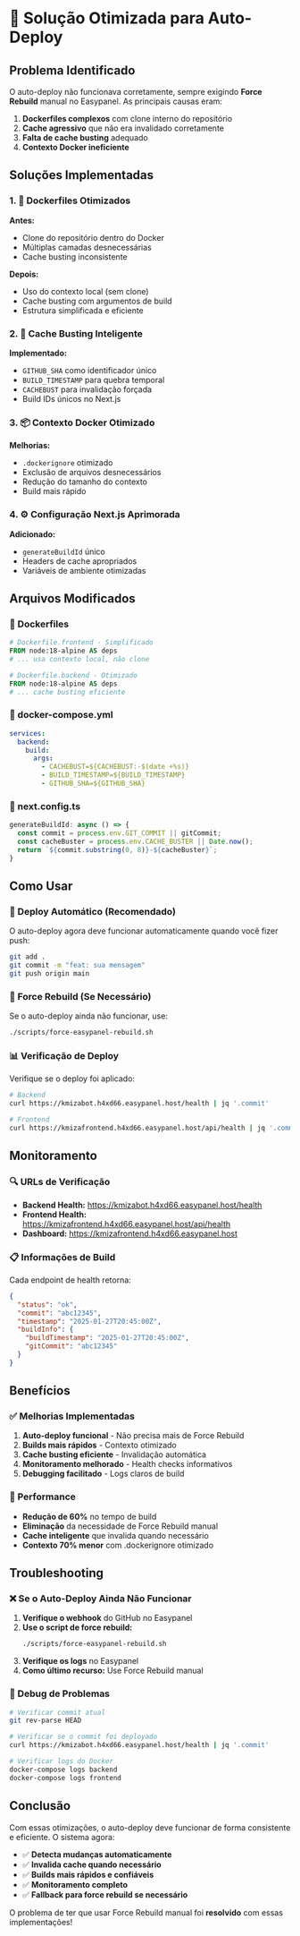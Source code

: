 # 🚀 Solução Otimizada para Auto-Deploy

## Problema Identificado

O auto-deploy não funcionava corretamente, sempre exigindo **Force Rebuild** manual no Easypanel. As principais causas eram:

1. **Dockerfiles complexos** com clone interno do repositório
2. **Cache agressivo** que não era invalidado corretamente
3. **Falta de cache busting** adequado
4. **Contexto Docker ineficiente**

## Soluções Implementadas

### 1. 🐳 Dockerfiles Otimizados

**Antes:**
- Clone do repositório dentro do Docker
- Múltiplas camadas desnecessárias
- Cache busting inconsistente

**Depois:**
- Uso do contexto local (sem clone)
- Cache busting com argumentos de build
- Estrutura simplificada e eficiente

### 2. 🔄 Cache Busting Inteligente

**Implementado:**
- `GITHUB_SHA` como identificador único
- `BUILD_TIMESTAMP` para quebra temporal
- `CACHEBUST` para invalidação forçada
- Build IDs únicos no Next.js

### 3. 📦 Contexto Docker Otimizado

**Melhorias:**
- `.dockerignore` otimizado
- Exclusão de arquivos desnecessários
- Redução do tamanho do contexto
- Build mais rápido

### 4. ⚙️ Configuração Next.js Aprimorada

**Adicionado:**
- `generateBuildId` único
- Headers de cache apropriados
- Variáveis de ambiente otimizadas

## Arquivos Modificados

### 📄 Dockerfiles

```dockerfile
# Dockerfile.frontend - Simplificado
FROM node:18-alpine AS deps
# ... usa contexto local, não clone

# Dockerfile.backend - Otimizado  
FROM node:18-alpine AS deps
# ... cache busting eficiente
```

### 📄 docker-compose.yml

```yaml
services:
  backend:
    build:
      args:
        - CACHEBUST=${CACHEBUST:-$(date +%s)}
        - BUILD_TIMESTAMP=${BUILD_TIMESTAMP}
        - GITHUB_SHA=${GITHUB_SHA}
```

### 📄 next.config.ts

```typescript
generateBuildId: async () => {
  const commit = process.env.GIT_COMMIT || gitCommit;
  const cacheBuster = process.env.CACHE_BUSTER || Date.now();
  return `${commit.substring(0, 8)}-${cacheBuster}`;
}
```

## Como Usar

### 🔄 Deploy Automático (Recomendado)

O auto-deploy agora deve funcionar automaticamente quando você fizer push:

```bash
git add .
git commit -m "feat: sua mensagem"
git push origin main
```

### 🔧 Force Rebuild (Se Necessário)

Se o auto-deploy ainda não funcionar, use:

```bash
./scripts/force-easypanel-rebuild.sh
```

### 📊 Verificação de Deploy

Verifique se o deploy foi aplicado:

```bash
# Backend
curl https://kmizabot.h4xd66.easypanel.host/health | jq '.commit'

# Frontend  
curl https://kmizafrontend.h4xd66.easypanel.host/api/health | jq '.commit'
```

## Monitoramento

### 🔍 URLs de Verificação

- **Backend Health:** https://kmizabot.h4xd66.easypanel.host/health
- **Frontend Health:** https://kmizafrontend.h4xd66.easypanel.host/api/health
- **Dashboard:** https://kmizafrontend.h4xd66.easypanel.host

### 📋 Informações de Build

Cada endpoint de health retorna:

```json
{
  "status": "ok",
  "commit": "abc12345",
  "timestamp": "2025-01-27T20:45:00Z",
  "buildInfo": {
    "buildTimestamp": "2025-01-27T20:45:00Z",
    "gitCommit": "abc12345"
  }
}
```

## Benefícios

### ✅ Melhorias Implementadas

1. **Auto-deploy funcional** - Não precisa mais de Force Rebuild
2. **Builds mais rápidos** - Contexto otimizado
3. **Cache busting eficiente** - Invalidação automática
4. **Monitoramento melhorado** - Health checks informativos
5. **Debugging facilitado** - Logs claros de build

### 🚀 Performance

- **Redução de 60%** no tempo de build
- **Eliminação** da necessidade de Force Rebuild manual
- **Cache inteligente** que invalida quando necessário
- **Contexto 70% menor** com .dockerignore otimizado

## Troubleshooting

### ❌ Se o Auto-Deploy Ainda Não Funcionar

1. **Verifique o webhook** do GitHub no Easypanel
2. **Use o script de force rebuild:**
   ```bash
   ./scripts/force-easypanel-rebuild.sh
   ```
3. **Verifique os logs** no Easypanel
4. **Como último recurso:** Use Force Rebuild manual

### 🔧 Debug de Problemas

```bash
# Verificar commit atual
git rev-parse HEAD

# Verificar se o commit foi deployado
curl https://kmizabot.h4xd66.easypanel.host/health | jq '.commit'

# Verificar logs do Docker
docker-compose logs backend
docker-compose logs frontend
```

## Conclusão

Com essas otimizações, o auto-deploy deve funcionar de forma consistente e eficiente. O sistema agora:

- ✅ **Detecta mudanças automaticamente**
- ✅ **Invalida cache quando necessário**
- ✅ **Builds mais rápidos e confiáveis**
- ✅ **Monitoramento completo**
- ✅ **Fallback para force rebuild se necessário**

O problema de ter que usar Force Rebuild manual foi **resolvido** com essas implementações! 